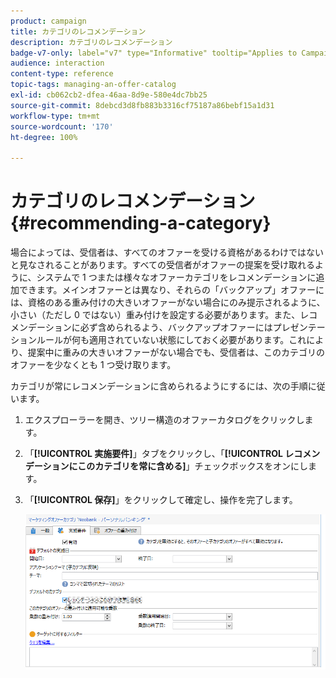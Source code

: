 ```yaml
---
product: campaign
title: カテゴリのレコメンデーション
description: カテゴリのレコメンデーション
badge-v7-only: label="v7" type="Informative" tooltip="Applies to Campaign Classic v7 only"
audience: interaction
content-type: reference
topic-tags: managing-an-offer-catalog
exl-id: cb062cb2-dfea-46aa-8d9e-580e4dc7bb25
source-git-commit: 8debcd3d8fb883b3316cf75187a86bebf15a1d31
workflow-type: tm+mt
source-wordcount: '170'
ht-degree: 100%

---
```


# カテゴリのレコメンデーション{#recommending-a-category}



場合によっては、受信者は、すべてのオファーを受ける資格があるわけではないと見なされることがあります。すべての受信者がオファーの提案を受け取れるように、システムで 1 つまたは様々なオファーカテゴリをレコメンデーションに追加できます。メインオファーとは異なり、それらの「バックアップ」オファーには、資格のある重み付けの大きいオファーがない場合にのみ提示されるように、小さい（ただし 0 ではない）重み付けを設定する必要があります。また、レコメンデーションに必ず含められるよう、バックアップオファーにはプレゼンテーションルールが何も適用されていない状態にしておく必要があります。これにより、提案中に重みの大きいオファーがない場合でも、受信者は、このカテゴリのオファーを少なくとも 1 つ受け取ります。

カテゴリが常にレコメンデーションに含められるようにするには、次の手順に従います。

1. エクスプローラーを開き、ツリー構造のオファーカタログをクリックします。
1. 「**[!UICONTROL 実施要件]**」タブをクリックし、「**[!UICONTROL レコメンデーションにこのカテゴリを常に含める]**」チェックボックスをオンにします。
1. 「**[!UICONTROL 保存]**」をクリックして確定し、操作を完了します。

   ![](assets/offer_cat_default_001.png)
